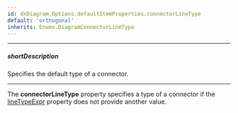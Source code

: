 ```yaml
---
id: dxDiagram.Options.defaultItemProperties.connectorLineType
default: 'orthogonal'
inherits: Enums.DiagramConnectorLineType
---
```

---
##### shortDescription
Specifies the default type of a connector.

---
The **connectorLineType** property specifies a type of a connector if the [lineTypeExpr](/api-reference/10%20UI%20Components/dxDiagram/1%20Configuration/edges/lineTypeExpr.md '/Documentation/ApiReference/UI_Components/dxDiagram/Configuration/edges/#lineTypeExpr') property does not provide another value.
